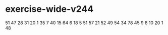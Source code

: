 # exercise-wide-v244
51
47
28
31
20
1
35
7
40
15
64
6
18
5
51
57
21
52
49
54
34
78
45
9
8
10
20
1
48
